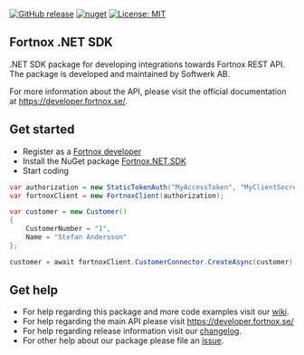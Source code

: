 [![GitHub release](https://img.shields.io/github/release/FortnoxAB/csharp-api-sdk.svg)]() [![nuget](https://img.shields.io/nuget/v/Fortnox.NET.SDK.svg)](https://www.nuget.org/packages/Fortnox.NET.SDK/) [![License: MIT](https://img.shields.io/badge/License-MIT-yellow.svg)](https://opensource.org/licenses/MIT)

## Fortnox .NET SDK
.NET SDK package for developing integrations towards Fortnox REST API. The package is developed and maintained by Softwerk AB.

For more information about the API, please visit the official documentation at <a href="https://developer.fortnox.se/documentation/">https://developer.fortnox.se/</a>.

## Get started
* Register as a <a href="https://developer.fortnox.se/" target="_blank">Fortnox developer</a>
* Install the NuGet package [Fortnox.NET.SDK](https://www.nuget.org/packages/Fortnox.NET.SDK/)
* Start coding

```csharp
var authorization = new StaticTokenAuth("MyAccessToken", "MyClientSecret");
var fortnoxClient = new FortnoxClient(authorization);

var customer = new Customer()
{
    CustomerNumber = "1",
    Name = "Stefan Andersson"
};

customer = await fortnoxClient.CustomerConnector.CreateAsync(customer);
```

## Get help
* For help regarding this package and more code examples visit our <a href="https://github.com/FortnoxAB/csharp-api-sdk/wiki">wiki</a>.
* For help regarding the main API please visit https://developer.fortnox.se/
* For help regarding release information visit our <a href="https://github.com/FortnoxAB/csharp-api-sdk/releases">changelog</a>.
* For other help about our package please file an <a href="https://github.com/FortnoxAB/csharp-api-sdk/issues">issue</a>.
